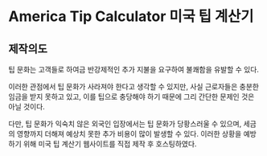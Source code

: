 # America Tip Calculator 미국 팁 계산기
## 제작의도
팁 문화는 고객들로 하여금 반강제적인 추가 지불을 요구하여 불쾌함을 유발할 수 있다. 

이러한 관점에서 팁 문화가 사라져야 한다고 생각할 수 있지만, 사실 근로자들은 충분한 임금을 받지 못하고 있고, 이를 팁으로 충당해야 하기 때문에 그리 간단한 문제인 것은 아닐 것이다. 

다만, 팁 문화가 익숙치 않은 외국인 입장에서는 팁 문화가 당황스러울 수 있으며, 세금의 영향까지 더해져 예상치 못한 추가 비용이 많이 발생할 수 있다. 이러한 상황을 예방하기 위해 미국 팁 계산기 웹사이트를 직접 제작 후 호스팅하였다.
